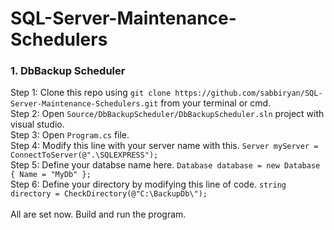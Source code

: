 # SQL-Server-Maintenance-Schedulers

<h3>1. DbBackup Scheduler</h3>
Step 1: Clone this repo using <code>git clone https://github.com/sabbiryan/SQL-Server-Maintenance-Schedulers.git</code> from your terminal or cmd.<br/>
Step 2: Open <code>Source/DbBackupScheduler/DbBackupScheduler.sln</code> project with visual studio. <br/>
Step 3: Open <code>Program.cs</code> file. <br/>
Step 4: Modify this line with your server name with this. <code>Server myServer = ConnectToServer(@".\SQLEXPRESS");</code>  <br/>
Step 5: Define your databse name here. <code>Database database = new Database { Name = "MyDb" };</code>  <br/>
Step 6: Define your directory by modifying this line of code. <code>string directory = CheckDirectory(@"C:\BackupDb\");</code>  <br/>
<br/>
All are set now. Build and run the program.

